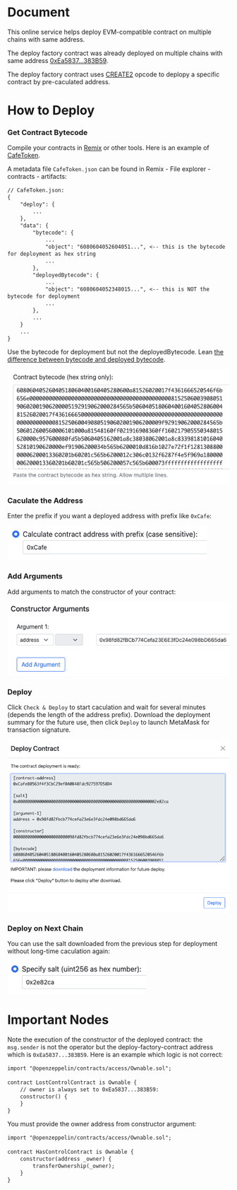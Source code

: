 # Document

This online service helps deploy EVM-compatible contract on multiple chains with same address.

The deploy factory contract was already deployed on multiple chains with same address [0xEa5837...383B59](https://etherscan.io/address/0xEa5837e1F89e3cf23027dA7866e6492458383B59).

The deploy factory contract uses [CREATE2](https://docs.openzeppelin.com/cli/2.8/deploying-with-create2) opcode to deplopy a specific contract by pre-caculated address.

# How to Deploy

### Get Contract Bytecode

Compile your contracts in [Remix](http://remix.ethereum.org) or other tools. Here is an example of [CafeToken](CafeToken.sol).

A metadata file `CafeToken.json` can be found in Remix - File explorer - contracts - artifacts:

```
// CafeToken.json:
{
    "deploy": {
        ...
    },
    "data": {
        "bytecode": {
            ...
            "object": "6080604052604051...", <-- this is the bytecode for deployment as hex string
            ...
        },
        "deployedBytecode": {
            ...
            "object": "6080604052348015...", <-- this is NOT the bytecode for deployment
            ...
        },
        ...
    }
    ...
}
```

Use the bytecode for deployment but not the deployedBytecode. Lean [the difference between bytecode and deployed bytecode](https://medium.com/coinmonks/the-difference-between-bytecode-and-deployed-bytecode-64594db723df).

![bytecode](img/bytecode.png)

### Caculate the Address

Enter the prefix if you want a deployed address with prefix like `0xCafe`:

![prefix](img/prefix.png)

### Add Arguments

Add arguments to match the constructor of your contract:

![arguments](img/arguments.png)

### Deploy

Click `Check & Deploy` to start caculation and wait for several minutes (depends the length of the address prefix). Download the deployment summary for the future use, then click `Deploy` to launch MetaMask for transaction signature.

![summary](img/summary.png)

### Deploy on Next Chain

You can use the salt downloaded from the previous step for deployment without long-time caculation again:

![salt](img/salt.png)

# Important Nodes

Note the execution of the constructor of the deployed contract: the `msg.sender` is not the operator but the deploy-factory-contract address which is `0xEa5837...383B59`. Here is an example which logic is not correct:

```
import "@openzeppelin/contracts/access/Ownable.sol";

contract LostControlContract is Ownable {
    // owner is always set to 0xEa5837...383B59:
    constructor() {
    }
}
```

You must provide the owner address from constructor argument:

```
import "@openzeppelin/contracts/access/Ownable.sol";

contract HasControlContract is Ownable {
    constructor(address _owner) {
        transferOwnership(_owner);
    }
}
```
